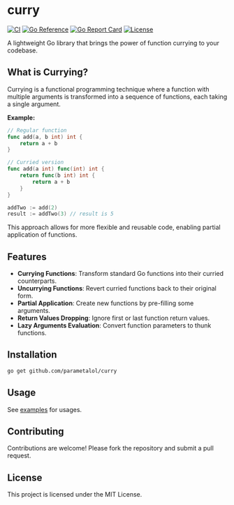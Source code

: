 # curry

[![CI](https://github.com/parametalol/curry/actions/workflows/go.yml/badge.svg)](https://github.com/parametalol/curry/actions/workflows/go.yml) [![Go Reference](https://pkg.go.dev/badge/github.com/parametalol/curry.svg)](https://pkg.go.dev/github.com/parametalol/curry) [![Go Report Card](https://goreportcard.com/badge/github.com/parametalol/curry)](https://goreportcard.com/report/github.com/parametalol/curry) [![License](https://img.shields.io/github/license/parametalol/curry)](./LICENSE)


A lightweight Go library that brings the power of function currying to your codebase.

## What is Currying?

Currying is a functional programming technique where a function with multiple arguments is transformed into a sequence of functions, each taking a single argument.

**Example:**

```go
// Regular function
func add(a, b int) int {
    return a + b
}

// Curried version
func add(a int) func(int) int {
    return func(b int) int {
        return a + b
    }
}

addTwo := add(2)
result := addTwo(3) // result is 5
```

This approach allows for more flexible and reusable code, enabling partial application of functions.

## Features

- **Currying Functions**: Transform standard Go functions into their curried counterparts.
- **Uncurrying Functions**: Revert curried functions back to their original form.
- **Partial Application**: Create new functions by pre-filling some arguments.
- **Return Values Dropping**: Ignore first or last function return values.
- **Lazy Arguments Evaluation**: Convert function parameters to thunk functions.

## Installation

```bash
go get github.com/parametalol/curry
```

## Usage

See [examples](./example_test.go) for usages.


## Contributing

Contributions are welcome! Please fork the repository and submit a pull request.

## License

This project is licensed under the MIT License.
